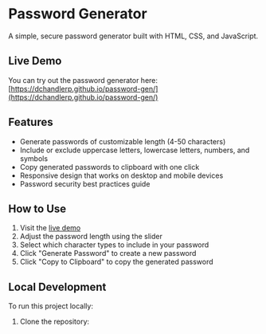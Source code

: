 # Password Generator

A simple, secure password generator built with HTML, CSS, and JavaScript.

## Live Demo

You can try out the password generator here: [https://dchandlerp.github.io/password-gen/](https://dchandlerp.github.io/password-gen/)

## Features

- Generate passwords of customizable length (4-50 characters)
- Include or exclude uppercase letters, lowercase letters, numbers, and symbols
- Copy generated passwords to clipboard with one click
- Responsive design that works on desktop and mobile devices
- Password security best practices guide

## How to Use

1. Visit the [live demo](https://dchandlerp.github.io/password-gen/)
2. Adjust the password length using the slider
3. Select which character types to include in your password
4. Click "Generate Password" to create a new password
5. Click "Copy to Clipboard" to copy the generated password

## Local Development

To run this project locally:

1. Clone the repository:
